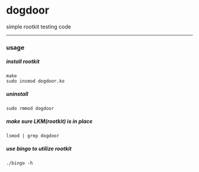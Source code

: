 # dogdoor
simple rootkit testing code

---

### usage

##### install rootkit

```
make
sudo insmod dogdoor.ko
```

##### uninstall

``` sudo rmmod dogdoor ```

##### make sure LKM(rootkit) is in place

``` lsmod | grep dogdoor ```

##### use bingo to utilize rootkit

``` ./bingo -h ```
